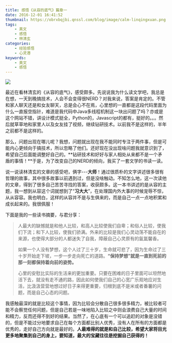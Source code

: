 ```yaml
---
title: 感悟《从容的底气》篇章一
date: 2016-12-01 16:41:52
thumbnail: https://obrxbqjbi.qnssl.com/blog/image/calm-linqingxuan.png
tags:
	- 美文
	- 感悟
	- 林清玄
categories:
	- 经验感悟
	- 心灵港
keywords:
	- 美文
	- 感悟
---
```

![](https://obrxbqjbi.qnssl.com/blog/image/calm-linqingxuan.png)

最近在看林清玄的《从容的底气》，感受颇多。先说说我为什么读文学吧，我总是在想，一天到晚搞技术，人会不会变得很NERD？对我来说，答案是肯定的。不管和家人聊天还是和女友聊天，总是会心不在焉，心里想的一直都是这段代码里面为什么一直报空指针，难道是我代码中Java多线程机制这一块出问题了吗？亦或是这个网站不错，讲设计模式挺全，Python的，Javascript的都有，挺好的。。。然后就草草地和家里人以及女友挂了视频，继续钻研技术。以前我不是这样的，半年之前都不是这样的。

那么，问题出现在哪儿呢？我想，问题就出现在我不能同时专注于两件事，但是可能内心更倾向于搞技术，所以忽略了他们。还好现在没出现啥问题我就意识到了，希望自己后面能调整好自己的。**钻研技术和好好与家人相处从来都不是一个矛盾的事情！**于是，为了改变自己的NERD的倾向，我买了一套文学的书读一读。

说一说读林清玄的文章的感受吧，俩字---**大师**！通过很质朴的文字讲述很多很有哲理的故事，其中很多故事以前遇到过，但是没啥触动。不知怎么地，这一次读他的文章，得到了很多自己苦苦寻找的答案，收获颇多。这一本书讲述的是从容的主题，我一想到从容这个词就想到了“**习大大**”，在处理国内外大事的时候宠辱不惊，从从容容。我也明白，这样的从容并不是与生俱来的，而是自己一点一点地积累和成长起来的。我很佩服！

下面是我的一些读书摘要，与君分享：

> 人最大的缺憾就是和他人比较，和高人比较使我们自卑；和俗人比较，使我们下流；和下人比较，使我们骄满。外来的比较是我们心灵动荡不能自在的来源，也使得大部分的人都迷失了自我，障蔽自己心灵原有的氤氲馨香。
> 
>如果一个人没有梦想，这个人过了三十岁，生命就可悲了，因为生命过了三十岁开始走下坡，一步一步走向死亡的道路。**“保持梦想”就是一直到死前的那一刻都保持着向前的姿势。**
>
>心里的安慰比实际的生活来的更加重要。只要在困难的日子里面可以坦然地活下去，就没有走不通的路，因此如何使我们自己的心宽广乐观地应对生活，比汲汲营营地想过好日子来得更重要，归根到底不是米或者番薯的问题，而是自己心态的问题。
>

我感触最深的就是比较这个事情，因为比较会分散自己很多很多精力，被比较者可能不会察觉任何问题，但是自己若是一味地陷入比较之中则会浪费自己大量的时间和精力，反而还得不到好的结果。当然了，在心底有一个可以追赶的对象是没错的，但是不能过分地要求自己在每个方面都比别人优秀，没有人在所有的方面都是优秀的，走好自己方向就是最好的。**人最难得的就是和自己比较，希望大家将目光更多地聚集到自己的身上，要知道，最大的宝藏往往是挖掘自己获得的！**